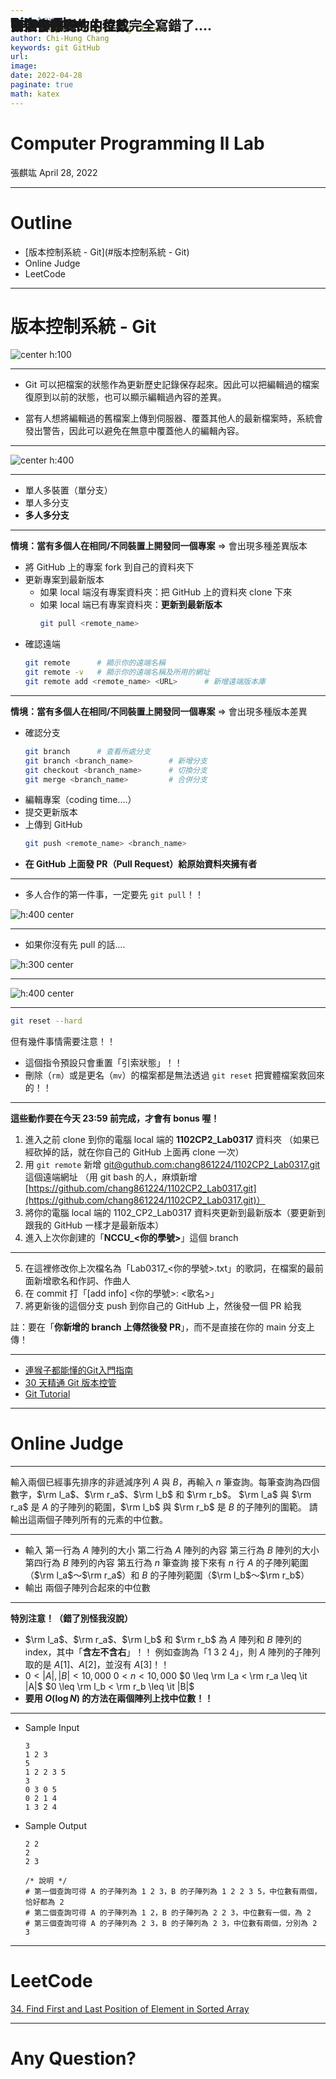 ```yaml
---
marp: true
title: Computer Programming II Lab 
author: Chi-Hung Chang
keywords: git GitHub
url:
image: 
date: 2022-04-28
paginate: true 
math: katex
---
```


<style>
h2{
    position: absolute;
    top: 50px;
}

img[alt~="left"] {
    display: block;
    margin: auto auto auto 30px;
}

img[alt~="center"] {
    display: block;
    margin: 0 auto;
}

img[alt~="right"] {
    display: block;
    margin: auto 30px auto auto;
}
</style>

# Computer Programming II Lab
張麒竑
April 28, 2022

---

# Outline

- [版本控制系統 - Git](#版本控制系統 - Git)
- Online Judge
- LeetCode

---

# 版本控制系統 - Git

![center h:100](../assets/git-logo.png)

---

## Git

- Git 可以把檔案的狀態作為更新歷史記錄保存起來。因此可以把編輯過的檔案復原到以前的狀態，也可以顯示編輯過內容的差異。

- 當有人想將編輯過的舊檔案上傳到伺服器、覆蓋其他人的最新檔案時，系統會發出警告，因此可以避免在無意中覆蓋他人的編輯內容。

---

## Git

![center h:400](../assets/git-workflow.png)

---

## 多人合作

- 單人多裝置（單分支）
- 單人多分支
- **多人多分支**

---

## 多人多分支

**情境：當有多個人在相同/不同裝置上開發同一個專案** $\Rightarrow$ 會出現多種差異版本

- 將 GitHub 上的專案 fork 到自己的資料夾下
- 更新專案到最新版本
    - 如果 local 端沒有專案資料夾：把 GitHub 上的資料夾 clone 下來
    - 如果 local 端已有專案資料夾：**更新到最新版本**
        ```bash
        git pull <remote_name>
        ```
- 確認遠端
    ```bash
    git remote      # 顯示你的遠端名稱
    git remote -v   # 顯示你的遠端名稱及所用的網址
    git remote add <remote_name> <URL>      # 新增遠端版本庫
    ```

---

## 多人多分支

**情境：當有多個人在相同/不同裝置上開發同一個專案** $\Rightarrow$ 會出現多種版本差異

- 確認分支
    ```bash
    git branch      # 查看所處分支
    git branch <branch_name>        # 新增分支
    git checkout <branch_name>      # 切換分支
    git merge <branch_name>         # 合併分支
    ```
- 編輯專案（coding time....）
- 提交更新版本
- 上傳到 GitHub
    ```bash
    git push <remote_name> <branch_name>
    ```
- **在 GitHub 上面發 PR（Pull Request）給原始資料夾擁有者**

---

## 多人合作

- 多人合作的第一件事，一定要先 `git pull`！！

![h:400 center](../assets/git-pull.png)

---

## 多人合作

- 如果你沒有先 pull 的話....

![h:300 center](../assets/conflict-log.png)

---

## 多人合作

![h:400 center](../assets/conflict-monkey.png)

---

## 如果你發現你的程式完全寫錯了....

```bash
git reset --hard
```

但有幾件事情需要注意！！

- 這個指令預設只會重置「引索狀態」！！
- 刪除（`rm`）或是更名（`mv`）的檔案都是無法透過 `git reset` 把實體檔案救回來的！！

---

## Bonus Time

**這些動作要在今天 23:59 前完成，才會有 bonus 喔！**

1. 進入之前 clone 到你的電腦 local 端的 **1102CP2_Lab0317** 資料夾
    （如果已經砍掉的話，就在你自己的 GitHub 上面再 clone 一次）
2. 用 `git remote` 新增 [git@guthub.com:chang861224/1102CP2_Lab0317.git](git@guthub.com:chang861224/1102CP2_Lab0317.git) 這個遠端網址
    （用 git bash 的人，麻煩新增 [https://github.com/chang861224/1102CP2_Lab0317.git](https://github.com/chang861224/1102CP2_Lab0317.git)）
3. 將你的電腦 local 端的 1102_CP2_Lab0317 資料夾更新到最新版本（要更新到跟我的 GitHub 一樣才是最新版本）
4. 進入上次你創建的「**NCCU_<你的學號>**」這個 branch

---

## Bonus Time

5. 在這裡修改你上次檔名為「Lab0317_<你的學號>.txt」的歌詞，在檔案的最前面新增歌名和作詞、作曲人
6. 在 commit 打「[add info] <你的學號>: <歌名>」
7. 將更新後的這個分支 push 到你自己的 GitHub 上，然後發一個 PR 給我

註：要在「**你新增的 branch 上傳然後發 PR**」，而不是直接在你的 main 分支上傳！

---

## Reference

- [連猴子都能懂的Git入門指南](https://backlog.com/git-tutorial/tw/stepup/stepup2_7.html)
- [30 天精通 Git 版本控管](https://github.com/doggy8088/Learn-Git-in-30-days/blob/master/zh-tw/README.md)
- [Git Tutorial](https://git-scm.com/docs/gittutorial)

---

# Online Judge

---

## 兩個子陣列的中位數

輸入兩個已經事先排序的非遞減序列 $A$ 與 $B$，再輸入 $n$ 筆查詢。每筆查詢為四個數字，$\rm l_a$、$\rm r_a$、$\rm l_b$ 和 $\rm r_b$。
$\rm l_a$ 與 $\rm r_a$ 是 $A$ 的子陣列的範圍，$\rm l_b$ 與 $\rm r_b$ 是 $B$ 的子陣列的圍範。
請輸出這兩個子陣列所有的元素的中位數。

---

## 兩個子陣列的中位數

- 輸入
    第一行為 $A$ 陣列的大小
    第二行為 $A$ 陣列的內容
    第三行為 $B$ 陣列的大小
    第四行為 $B$ 陣列的內容
    第五行為 $n$ 筆查詢
    接下來有 $n$ 行 $A$ 的子陣列範圍（$\rm l_a$～$\rm r_a$）和 $B$ 的子陣列範圍（$\rm l_b$～$\rm r_b$）
- 輸出
    兩個子陣列合起來的中位數


---

## 兩個子陣列的中位數

**特別注意！（錯了別怪我沒說）**

- $\rm l_a$、$\rm r_a$、$\rm l_b$ 和 $\rm r_b$ 為 $A$ 陣列和 $B$ 陣列的 index，其中「**含左不含右**」！！
    例如查詢為「$1\ 3\ 2\ 4$」，則 $A$ 陣列的子陣列取的是 $A[1]$、$A[2]$，並沒有 $A[3]$！！
- $0 < |A|, |B| < 10,000$
    $0 < n < 10,000$
    $0 \leq \rm l_a < \rm r_a \leq \it  |A|$
    $0 \leq \rm l_b < \rm r_b \leq \it |B|$
- **要用 $O(\log N)$ 的方法在兩個陣列上找中位數！！**

---

- Sample Input
    ```
    3
    1 2 3
    5
    1 2 2 3 5
    3
    0 3 0 5
    0 2 1 4
    1 3 2 4
    ```
- Sample Output
    ```
	2 2
	2
	2 3
	
	/* 說明 */
	# 第一個查詢可得 A 的子陣列為 1 2 3，B 的子陣列為 1 2 2 3 5，中位數有兩個，恰好都為 2
	# 第二個查詢可得 A 的子陣列為 1 2，B 的子陣列為 2 2 3，中位數有一個，為 2
	# 第三個查詢可得 A 的子陣列為 2 3，B 的子陣列為 2 3，中位數有兩個，分別為 2 3
	```

---

# LeetCode

[34. Find First and Last Position of Element in Sorted Array](https://leetcode.com/problems/find-first-and-last-position-of-element-in-sorted-array/)

---

# Any Question?
